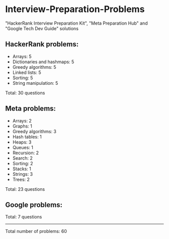 # Interview-Preparation-Problems
"HackerRank Interview Preparation Kit", "Meta Preparation Hub" and "Google Tech Dev Guide" solutions

HackerRank problems:
---
- Arrays: 5
- Dictionaries and hashmaps: 5
- Greedy algorithms: 5
- Linked lists: 5
- Sorting: 5
- String manipulation: 5

Total: 30 questions

Meta problems:
---
- Arrays: 2
- Graphs: 1
- Greedy algorithms: 3
- Hash tables: 1
- Heaps: 3
- Queues: 1
- Recursion: 2
- Search: 2
- Sorting: 2
- Stacks: 1
- Strings: 3
- Trees: 2

Total: 23 questions

Google problems:
---
Total: 7 questions

---
Total number of problems: 60
